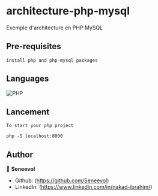 # architecture-php-mysql

Exemple d'architecture en PHP MySQL

## Pre-requisites

```
install php and php-mysql packages
```

## Languages

![PHP](https://img.shields.io/badge/PHP-777BB4?style=for-the-badge&logo=php&logoColor=white)

## Lancement

```
To start your php project

php -S localhost:8000
```

## Author

👤 **Seneevol**

- Github: (https://github.com/Seneevol)
- LinkedIn: (https://www.linkedin.com/in/nakad-ibrahim/)
